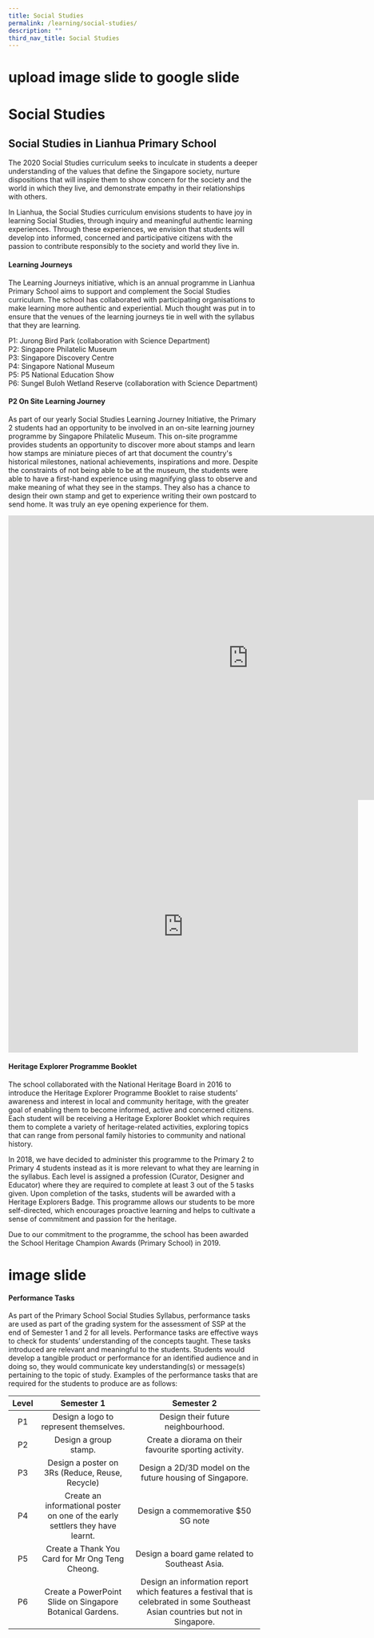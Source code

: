 ```yaml
---
title: Social Studies
permalink: /learning/social-studies/
description: ""
third_nav_title: Social Studies
---
```

# upload image slide to google slide
# Social Studies

## Social Studies in Lianhua Primary School

The 2020 Social Studies curriculum seeks to inculcate in students a deeper understanding of the values that define the Singapore society, nurture dispositions that will inspire them to show concern for the society and the world in which they live, and demonstrate empathy in their relationships with others.

In Lianhua, the Social Studies curriculum envisions students to have joy in learning Social Studies, through inquiry and meaningful authentic learning experiences. Through these experiences, we envision that students will develop into informed, concerned and participative citizens with the passion to contribute responsibly to the society and world they live in.

#### Learning Journeys

The Learning Journeys initiative, which is an annual programme in Lianhua Primary School aims to support and complement the Social Studies curriculum. The school has collaborated with participating organisations to make learning more authentic and experiential. Much thought was put in to ensure that the venues of the learning journeys tie in well with the syllabus that they are learning.

P1: Jurong Bird Park (collaboration with Science Department)   
P2: Singapore Philatelic Museum   
P3: Singapore Discovery Centre   
P4: Singapore National Museum  
P5: P5 National Education Show  
P6: SungeI Buloh Wetland Reserve (collaboration with Science Department)

  

#### P2 On Site Learning Journey

As part of our yearly Social Studies Learning Journey Initiative, the Primary 2 students had an opportunity to be involved in an on-site learning journey programme by Singapore Philatelic Museum. This on-site programme provides students an opportunity to discover more about stamps and learn how stamps are miniature pieces of art that document the country's historical milestones, national achievements, inspirations and more. Despite the constraints of not being able to be at the museum, the students were able to have a first-hand experience using magnifying glass to observe and make meaning of what they see in the stamps. They also has a chance to design their own stamp and get to experience writing their own postcard to send home. It was truly an eye opening experience for them.


<iframe allowfullscreen="true" height="569" width="960" frameborder="0" src="https://docs.google.com/presentation/d/e/2PACX-1vQQv6hzIqBxSIpRYBtfwBa3C8ZNc8EUlZAt3Lhh6cg0toBbBFCfHcCBUwamNs9ZvfNpn5wttpjs99xe/embed?start=true&amp;loop=true&amp;delayms=10000"></iframe>

<iframe allowfullscreen="" allow="accelerometer; autoplay; clipboard-write; encrypted-media; gyroscope; picture-in-picture" frameborder="0" title="POL Journey SS" src="https://www.youtube.com/embed/2pgJsW_SMCg" height="505" width="700"></iframe>

#### Heritage Explorer Programme Booklet

The school collaborated with the National Heritage Board in 2016 to introduce the Heritage Explorer Programme Booklet to raise students’ awareness and interest in local and community heritage, with the greater goal of enabling them to become informed, active and concerned citizens. Each student will be receiving a Heritage Explorer Booklet which requires them to complete a variety of heritage-related activities, exploring topics that can range from personal family histories to community and national history.

  

In 2018, we have decided to administer this programme to the Primary 2 to Primary 4 students instead as it is more relevant to what they are learning in the syllabus. Each level is assigned a profession (Curator, Designer and Educator) where they are required to complete at least 3 out of the 5 tasks given. Upon completion of the tasks, students will be awarded with a Heritage Explorers Badge. This programme allows our students to be more self-directed, which encourages proactive learning and helps to cultivate a sense of commitment and passion for the heritage.

Due to our commitment to the programme, the school has been awarded the School Heritage Champion Awards (Primary School) in 2019.

# image slide

#### Performance Tasks

As part of the Primary School Social Studies Syllabus, performance tasks are used as part of the grading system for the assessment of SSP at the end of Semester 1 and 2 for all levels. Performance tasks are effective ways to check for students’ understanding of the concepts taught. These tasks introduced are relevant and meaningful to the students. Students would develop a tangible product or performance for an identified audience and in doing so, they would communicate key understanding(s) or message(s) pertaining to the topic of study. Examples of the performance tasks that are required for the students to produce are as follows:

| Level |                                   Semester 1                                  |                                                             Semester 2                                                            |
|:-----:|:-----------------------------------------------------------------------------:|:---------------------------------------------------------------------------------------------------------------------------------:|
|   P1  |                     Design a logo to represent themselves.                    |                                                 Design their future neighbourhood.                                                |
|   P2  |                             Design a group stamp.                             |                                       Create a diorama on their favourite sporting activity.                                      |
|   P3  |                Design a poster on 3Rs (Reduce, Reuse, Recycle)                |                                      Design a 2D/3D model on the future housing of Singapore.                                     |
|   P4  | Create an informational poster on one of the early settlers they have learnt. |                                                 Design a commemorative $50 SG note                                                |
|   P5  |                Create a Thank You Card for Mr Ong Teng Cheong.                |                                           Design a board game related to Southeast Asia.                                          |
|   P6  |           Create a PowerPoint Slide on Singapore Botanical Gardens.           | Design an information report which features a festival that is celebrated in some Southeast Asian countries but not in Singapore. |